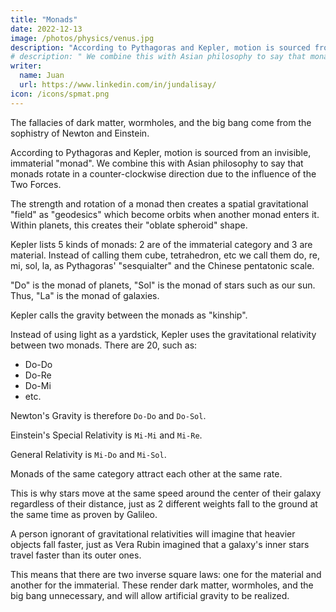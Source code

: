 ```yaml
---
title: "Monads"
date: 2022-12-13
image: /photos/physics/venus.jpg
description: "According to Pythagoras and Kepler, motion is sourced from an invisible, immaterial monad"
# description: " We combine this with Asian philosophy to say that monads rotate in a counter-clockwise direction due to the influence of the Two Forces. The aether drag has always been in the measurements done by physicists on light"
writer:
  name: Juan
  url: https://www.linkedin.com/in/jundalisay/
icon: /icons/spmat.png
---
```



The fallacies of dark matter, wormholes, and the big bang come from the sophistry of Newton and Einstein.

According to Pythagoras and Kepler, motion is sourced from an invisible, immaterial "monad". We combine this with Asian philosophy to say that monads rotate in a counter-clockwise direction due to the influence of the Two Forces.

The strength and rotation of a monad then creates a spatial gravitational "field" as "geodesics" which become orbits when another monad enters it. Within planets, this creates their "oblate spheroid" shape.

Kepler lists 5 kinds of monads: 2 are of the immaterial category and 3 are material. Instead of calling them cube, tetrahedron, etc we call them do, re, mi, sol, la, as Pythagoras' "sesquialter" and the Chinese pentatonic scale. 

"Do" is the monad of planets, "Sol" is the monad of stars such as our sun. Thus, "La" is the monad of galaxies.

Kepler calls the gravity between the monads as "kinship".
<!-- , Einstein calls it "relativity".  -->

Instead of using light as a yardstick, Kepler uses the gravitational relativity between two monads. There are 20, such as:
- Do-Do
- Do-Re
- Do-Mi
- etc. 

Newton's Gravity is therefore `Do-Do` and `Do-Sol`. 

Einstein's Special Relativity is `Mi-Mi` and `Mi-Re`. 

General Relativity is `Mi-Do` and `Mi-Sol`.

Monads of the same category attract each other at the same rate. 

This is why stars move at the same speed around the center of their galaxy regardless of their distance, just as 2 different weights fall to the ground at the same time as proven by Galileo.

A person ignorant of gravitational relativities will imagine that heavier objects fall faster, just as Vera Rubin imagined that a galaxy's inner stars travel faster than its outer ones.

This means that there are two inverse square laws: one for the material and another for the immaterial. These render dark matter, wormholes, and the big bang unnecessary, and will allow artificial gravity to be realized.

